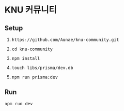 # KNU 커뮤니티

## Setup

1. <pre>https://github.com/Aunae/knu-community.git</pre>
2. <pre>cd knu-community</pre>
3. <pre>npm install</pre>
4. <pre>touch libs/prisma/dev.db</pre>
5. <pre>npm run prisma:dev</pre>

## Run

<pre>npm run dev</pre>
